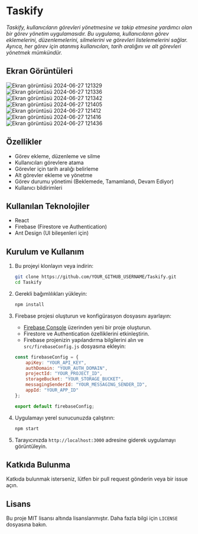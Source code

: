 # Taskify

_Taskify, kullanıcıların görevleri yönetmesine ve takip etmesine yardımcı olan bir görev yönetim uygulamasıdır. Bu uygulama, kullanıcıların görev eklemelerini, düzenlemelerini, silmelerini ve görevleri listelemelerini sağlar. Ayrıca, her görev için atanmış kullanıcıları, tarih aralığını ve alt görevleri yönetmek mümkündür._

## Ekran Görüntüleri

![Ekran görüntüsü 2024-06-27 121329](https://github.com/eylemseyhan/Taskify/assets/99998017/a05a55a5-110f-4e5c-955c-46679e760997)
![Ekran görüntüsü 2024-06-27 121336](https://github.com/eylemseyhan/Taskify/assets/99998017/81bc251e-74c8-4213-9b20-b5c06b13d02d)
![Ekran görüntüsü 2024-06-27 121342](https://github.com/eylemseyhan/Taskify/assets/99998017/0493e139-3acd-45c1-836b-ae277154cd6f)
![Ekran görüntüsü 2024-06-27 121405](https://github.com/eylemseyhan/Taskify/assets/99998017/04fdda8c-f25c-4066-ae50-fe29c259a2a5)
![Ekran görüntüsü 2024-06-27 121412](https://github.com/eylemseyhan/Taskify/assets/99998017/e9ef95a4-f13a-4787-806a-a2a6094fa15c)
![Ekran görüntüsü 2024-06-27 121416](https://github.com/eylemseyhan/Taskify/assets/99998017/b99b511e-56ab-4d22-99a5-4121eceb766e)
![Ekran görüntüsü 2024-06-27 121436](https://github.com/eylemseyhan/Taskify/assets/99998017/efbf7d5d-f58d-4ed3-916c-1dc8b2e4d3db)

## Özellikler

- Görev ekleme, düzenleme ve silme
- Kullanıcıları görevlere atama
- Görevler için tarih aralığı belirleme
- Alt görevler ekleme ve yönetme
- Görev durumu yönetimi (Beklemede, Tamamlandı, Devam Ediyor)
- Kullanıcı bildirimleri

## Kullanılan Teknolojiler

- React
- Firebase (Firestore ve Authentication)
- Ant Design (UI bileşenleri için)

## Kurulum ve Kullanım

1. Bu projeyi klonlayın veya indirin:
    ```sh
    git clone https://github.com/YOUR_GITHUB_USERNAME/Taskify.git
    cd Taskify
    ```

2. Gerekli bağımlılıkları yükleyin:
    ```sh
    npm install
    ```

3. Firebase projesi oluşturun ve konfigürasyon dosyasını ayarlayın:
    - [Firebase Console](https://console.firebase.google.com/) üzerinden yeni bir proje oluşturun.
    - Firestore ve Authentication özelliklerini etkinleştirin.
    - Firebase projenizin yapılandırma bilgilerini alın ve `src/firebaseConfig.js` dosyasına ekleyin:

    ```javascript
    const firebaseConfig = {
        apiKey: "YOUR_API_KEY",
        authDomain: "YOUR_AUTH_DOMAIN",
        projectId: "YOUR_PROJECT_ID",
        storageBucket: "YOUR_STORAGE_BUCKET",
        messagingSenderId: "YOUR_MESSAGING_SENDER_ID",
        appId: "YOUR_APP_ID"
    };

    export default firebaseConfig;
    ```

4. Uygulamayı yerel sunucunuzda çalıştırın:
    ```sh
    npm start
    ```

5. Tarayıcınızda `http://localhost:3000` adresine giderek uygulamayı görüntüleyin.



## Katkıda Bulunma

Katkıda bulunmak isterseniz, lütfen bir pull request gönderin veya bir issue açın.

## Lisans

Bu proje MIT lisansı altında lisanslanmıştır. Daha fazla bilgi için `LICENSE` dosyasına bakın.
